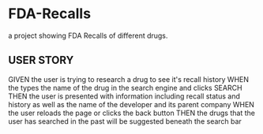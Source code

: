 # FDA-Recalls
a project showing FDA Recalls of different drugs.

## USER STORY
GIVEN the user is trying to research a drug to see it's recall history
WHEN the types the name of the drug in the search engine and clicks SEARCH
THEN the user is presented with information including recall status and history as well as the name of the developer and its parent company
WHEN the user reloads the page or clicks the back button
THEN the drugs that the user has searched in the past will be suggested beneath the search bar

